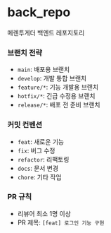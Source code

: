 # back_repo
메렌투게더 백엔드 레포지토리

### 브랜치 전략
- `main`: 배포용 브랜치
- `develop`: 개발 통합 브랜치
- `feature/*`: 기능 개발용 브랜치
- `hotfix/*`: 긴급 수정용 브랜치
- `release/*`: 배포 전 준비 브랜치

### 커밋 컨벤션
- `feat`: 새로운 기능
- `fix`: 버그 수정
- `refactor`: 리팩토링
- `docs`: 문서 변경
- `chore`: 기타 작업

### PR 규칙
- 리뷰어 최소 1명 이상
- PR 제목: `[feat] 로그인 기능 구현`
